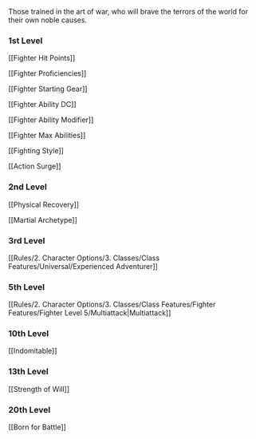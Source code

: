 Those trained in the art of war, who will brave the terrors of the world for their own noble causes.
### 1st Level

[[Fighter Hit Points]]

[[Fighter Proficiencies]]

[[Fighter Starting Gear]]

[[Fighter Ability DC]]

[[Fighter Ability Modifier]]

[[Fighter Max Abilities]]

[[Fighting Style]]

[[Action Surge]]
### 2nd Level

[[Physical Recovery]]

[[Martial Archetype]]
### 3rd Level

[[Rules/2. Character Options/3. Classes/Class Features/Universal/Experienced Adventurer]]

### 5th Level

[[Rules/2. Character Options/3. Classes/Class Features/Fighter Features/Fighter Level 5/Multiattack|Multiattack]]
### 10th Level

[[Indomitable]]

### 13th Level

[[Strength of Will]]

### 20th Level

[[Born for Battle]]